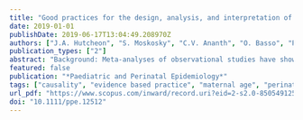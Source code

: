 ```yaml
---
title: "Good practices for the design, analysis, and interpretation of observational studies on birth spacing and perinatal health outcomes"
date: 2019-01-01
publishDate: 2019-06-17T13:04:49.208970Z
authors: ["J.A. Hutcheon", "S. Moskosky", "C.V. Ananth", "O. Basso", "P.A. Briss", "C.D. Ferré", "B.N. Frederiksen", "S. Harper", "S. Hernández-Dı́az", "A.H. Hirai", "R.S. Kirby", "M.A. Klebanoff", "L. Lindberg", "S.L. Mumford", "H.D. Nelson", "R.W. Platt", "L.M. Rossen", "A.M. Stuebe", "M.E. Thoma", "C.J. Vladutiu", "K.A. Ahrens"]
publication_types: ["2"]
abstract: "Background: Meta-analyses of observational studies have shown that women with a shorter interpregnancy interval (the time from delivery to start of a subsequent pregnancy) are more likely to experience adverse pregnancy outcomes, such as preterm delivery or small for gestational age birth, than women who space their births further apart. However, the studies used to inform these estimates have methodological shortcomings. Methods: In this commentary, we summarise the discussions of an expert workgroup describing good practices for the design, analysis, and interpretation of observational studies of interpregnancy interval and adverse perinatal health outcomes. Results: We argue that inferences drawn from research in this field will be improved by careful attention to elements such as: (a) refining the research question to clarify whether the goal is to estimate a causal effect vs describe patterns of association; (b) using directed acyclic graphs to represent potential causal networks and guide the analytic plan of studies seeking to estimate causal effects; (c) assessing how miscarriages and pregnancy terminations may have influenced interpregnancy interval classifications; (d) specifying how key factors such as previous pregnancy loss, pregnancy intention, and maternal socio-economic position will be considered; and (e) examining if the association between interpregnancy interval and perinatal outcome differs by factors such as maternal age. Conclusion: This commentary outlines the discussions of this recent expert workgroup, and describes several suggested principles for study design and analysis that could mitigate many potential sources of bias. o̧pyright 2018 The Authors. Paediatric and Perinatal Epidemiology Published by John Wiley & Sons Ltd."
featured: false
publication: "*Paediatric and Perinatal Epidemiology*"
tags: ["causality", "evidence based practice", "maternal age", "perinatal care", "statistical analysis", "study design", "observational studies"]
url_pdf: "https://www.scopus.com/inward/record.uri?eid=2-s2.0-85054912519&doi=10.1111%2fppe.12512&partnerID=40&md5=4f3f100bd3441d28aeb6cc9c00ebc7e4"
doi: "10.1111/ppe.12512"
---
```


